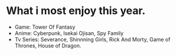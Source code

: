 # What i most enjoy this year.
- Game: Tower Of Fantasy
- Anime: Cyberpunk, Isekai Ojisan, Spy Family
- Tv Series: Severance, Shinnning Girls, Rick And Morty, Game of Thrones, House of Dragon.
